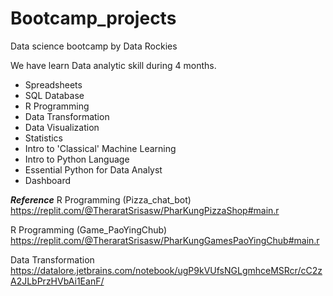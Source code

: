 # Bootcamp_projects
Data science bootcamp by Data Rockies

We have learn Data analytic skill during 4 months.
- Spreadsheets
- SQL Database
- R Programming
- Data Transformation
- Data Visualization
- Statistics
- Intro to 'Classical' Machine Learning
- Intro to Python Language
- Essential Python for Data Analyst
- Dashboard

***Reference***
R Programming (Pizza_chat_bot)
https://replit.com/@TheraratSrisasw/PharKungPizzaShop#main.r

R Programming (Game_PaoYingChub)
https://replit.com/@TheraratSrisasw/PharKungGamesPaoYingChub#main.r

Data Transformation
https://datalore.jetbrains.com/notebook/ugP9kVUfsNGLgmhceMSRcr/cC2zA2JLbPrzHVbAi1EanF/
